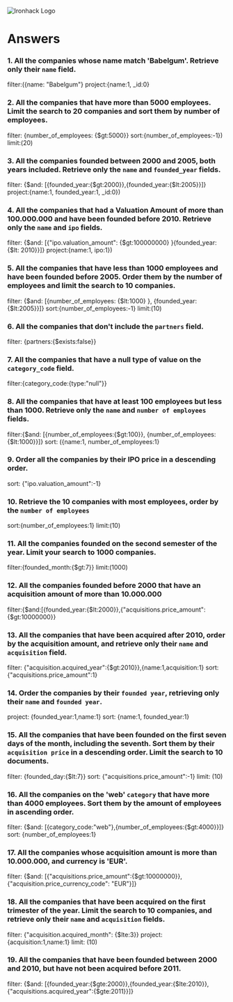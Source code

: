![Ironhack Logo](https://i.imgur.com/1QgrNNw.png)

# Answers

### 1. All the companies whose name match 'Babelgum'. Retrieve only their `name` field.
 filter:({name: "Babelgum"}
 project:{name:1, _id:0}

### 2. All the companies that have more than 5000 employees. Limit the search to 20 companies and sort them by **number of employees**.

filter: {number_of_employees: {$gt:5000}}
sort:{number_of_employees:-1})
limit:(20)

### 3. All the companies founded between 2000 and 2005, both years included. Retrieve only the `name` and `founded_year` fields.
filter: {$and: [{founded_year:{$gt:2000}},{founded_year:{$lt:2005}}]}
project:{name:1, founded_year:1, _id:0})

### 4. All the companies that had a Valuation Amount of more than 100.000.000 and have been founded before 2010. Retrieve only the `name` and `ipo` fields.
filter: {$and: [{"ipo.valuation_amount": {$gt:100000000} }{founded_year: {$lt: 2010}}]}
project:{name:1, ipo:1})

### 5. All the companies that have less than 1000 employees and have been founded before 2005. Order them by the number of employees and limit the search to 10 companies.
filter: {$and: [{number_of_employees: {$lt:1000} }, {founded_year: {$lt:2005}}]}
sort:{number_of_employees:-1}
limit:(10)


### 6. All the companies that don't include the `partners` field.
filter: {partners:{$exists:false}}

### 7. All the companies that have a null type of value on the `category_code` field.
filter:{category_code:{type:"null"}}


### 8. All the companies that have at least 100 employees but less than 1000. Retrieve only the `name` and `number of employees` fields.
filter:{$and: [{number_of_employees:{$gt:100}}, {number_of_employees:{$lt:1000}}]}
sort: ({name:1, number_of_employees:1}

### 9. Order all the companies by their IPO price in a descending order.
sort: {"ipo.valuation_amount":-1}

### 10. Retrieve the 10 companies with most employees, order by the `number of employees`
sort:{number_of_employees:1}
limit:(10)


### 11. All the companies founded on the second semester of the year. Limit your search to 1000 companies.
filter:{founded_month:{$gt:7}}
limit:(1000)

### 12. All the companies founded before 2000 that have an acquisition amount of more than 10.000.000
filter:{$and:[{founded_year:{$lt:2000}},{"acquisitions.price_amount":{$gt:10000000}}

### 13. All the companies that have been acquired after 2010, order by the acquisition amount, and retrieve only their `name` and `acquisition` field.
filter: {"acquisition.acquired_year":{$gt:2010}},{name:1,acquisition:1}
sort: {"acquisitions.price_amount":1}

### 14. Order the companies by their `founded year`, retrieving only their `name` and `founded year`.
project: {founded_year:1,name:1}
sort: {name:1, founded_year:1}

### 15. All the companies that have been founded on the first seven days of the month, including the seventh. Sort them by their `acquisition price` in a descending order. Limit the search to 10 documents.
filter: {founded_day:{$lt:7}}
sort: {"acquisitions.price_amount":-1}
limit: (10)

### 16. All the companies on the 'web' `category` that have more than 4000 employees. Sort them by the amount of employees in ascending order.

filter: {$and: [{category_code:"web"},{number_of_employees:{$gt:4000}}]}
sort: {number_of_employees:1}


### 17. All the companies whose acquisition amount is more than 10.000.000, and currency is 'EUR'.
filter: {$and: [{"acquisitions.price_amount":{$gt:10000000}},{"acquisition.price_currency_code": "EUR"}]}


### 18. All the companies that have been acquired on the first trimester of the year. Limit the search to 10 companies, and retrieve only their `name` and `acquisition` fields.
filter: {"acquisition.acquired_month": {$lte:3}}
project: {acquisition:1,name:1}
limit: (10)

### 19. All the companies that have been founded between 2000 and 2010, but have not been acquired before 2011.
filter: {$and: [{founded_year:{$gte:2000}},{founded_year:{$lte:2010}},{"acquisitions.acquired_year":{$gte:2011}}]}
